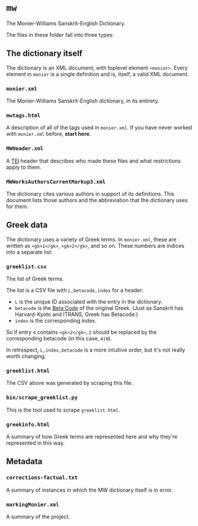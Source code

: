 `mw`
====

The Monier-Williams Sanskrit-English Dictionary.

The files in these folder fall into three types:


The dictionary itself
---------------------

The dictionary is an XML document, with toplevel element `<monier>`. Every
element in `monier` is a single definition and is, itself, a valid XML
document.

### `monier.xml`
The Monier-Williams Sanskrit-English dictionary, in its entirety.

### `mwtags.html`
A description of all of the tags used in `monier.xml`. If you have never worked
with `monier.xml` before, **start here**.

### `MWHeader.xml`
A [TEI](tei) header that describes who made these files and what restrictions
apply to them.

### `MWWorksAuthorsCurrentMarkup3.xml`
The dictionary cites various authors in support of its definitions. This
document lists those authors and the abbreviation that the dictionary uses for
them.


Greek data
----------

The dictionary uses a variety of Greek terms. In `monier.xml`, these are
written as `<gk>1</gk>`, `<gk>2</gk>`, and so on. These numbers are indices
into a separate list:

### `greeklist.csv`
The list of Greek terms.

The list is a CSV file with `L,betacode,index` for a header:

- `L` is the unique ID associated with the entry in the dictionary.
- `betacode` is the [Beta Code](betacode) of the original Greek. (Just as
  Sanskrit has Harvard-Kyoto and ITRANS, Greek has Betacode.)
- `index` is the corresponding index.

So if entry `4` contains `<gk>2</gk>`, `2` should be replaced by the
corresponding betacode (in this case, `A)N`).

In retrospect, `L,index,betacode` is a more intuitive order, but it's not
really worth changing.

### `greeklist.html`
The CSV above was generated by scraping this file.

### `bin/scrape_greeklist.py`
This is the tool used to scrape `greeklist.html`.

### `greekinfo.html`
A summary of how Greek terms are represented here and why they're represented
in this way.


Metadata
--------

### `corrections-factual.txt`
A summary of instances in which the MW dictionary itself is in error.

### `markingMonier.xml`
A summary of the project.

[betacode]: http://en.wikipedia.org/wiki/Beta_Code
[tei]: http://tei-c.org

